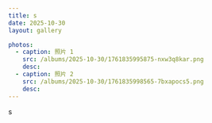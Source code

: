 ```yaml
---
title: s
date: 2025-10-30
layout: gallery

photos:
  - caption: 照片 1
    src: /albums/2025-10-30/1761835995875-nxw3q8kar.png
    desc: 
  - caption: 照片 2
    src: /albums/2025-10-30/1761835998565-7bxapocs5.png
    desc: 
---
```


s
